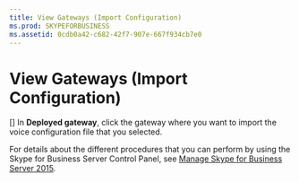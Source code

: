 ```yaml
---
title: View Gateways (Import Configuration)
ms.prod: SKYPEFORBUSINESS
ms.assetid: 0cdb0a42-c682-42f7-907e-667f934cb7e0
---
```



# View Gateways (Import Configuration)
[]
In **Deployed gateway**, click the gateway where you want to import the voice configuration file that you selected.
  
    
    

For details about the different procedures that you can perform by using the Skype for Business Server Control Panel, see  [Manage Skype for Business Server 2015](manage-skype-for-business-server-2015.md).
